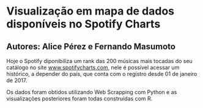 # Visualização em mapa de dados disponíveis no Spotify Charts
## Autores: Alice Pérez e Fernando Masumoto

Hoje o Spotify diponibiliza um rank das 200 músicas mais tocadas do seu catálogo no site www.spotifycharts.com, nele é possível acessar um histórico, a depender do país, que conta com o registro desde 01 de janeiro de 2017.

Os dados foram obtidos utilizando Web Scrapping com Python e as visualizações posteriores foram todas construídas com R.
